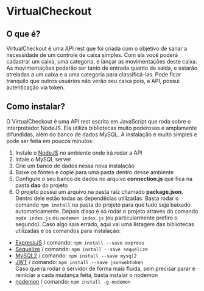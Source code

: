 # VirtualCheckout
## O que é?
VirtualCheckout é uma API rest que foi criada com o objetivo de sanar a necessidade de um controle de caixa simples.
Com ela você poderá cadastrar um caixa, uma categoria, e lançar as movimentações deste caixa.
As movimentações poderão ser tanto de entrada quanto de saída, e estarão atreladas a um caixa e a uma categoria para classificá-las.
Pode ficar tranquilo que outros usuários não verão seu caixa pois, a API, possui autenticação via token.
## Como instalar?
O VirtualCheckout é uma API rest escrita em JavaScript que roda sobre o interpretador NodeJS.
Ela utiliza bibliotecas muito poderosas e amplamente difundidas, além do banco de dados MySQL.
A instalação é muito simples e pode ser feita em poucos minutos:
1. Instale o [NodeJS](https://nodejs.org/en/) no ambiente onde irá rodar a API
2. Intale o MySQL server
3. Crie um banco de dados nessa nova instalação
4. Baixe os fontes e copie para uma pasta dentro desse ambiente
5. Configure o seu banco de dados no arquivo **connection.js** que fica na pasta **dao** do projeto
6. O projeto possui um arquivo na pasta raíz chamado **package.json**. Dentro dele estão todas as dependêcias utilizadas. Basta rodar o comando ```npm install``` na pasta do projeto para que tudo seja baixado automaticamente.
Depois disso é só rodar o projeto através do comando ```node index.js``` ou ```nodemon index.js``` (eu particularmente prefiro o segundo).
Caso algo saia errado, aqui vai uma listagem das bibliotecas utilizadas e os comandos para instalação:
* [ExpressJS](https://expressjs.com/) / comando: ```npm install --save express```
* [Sequelize](https://sequelize.org/) / comando: ```npm install --save sequelize```
* [MySQL2](https://www.npmjs.com/package/mysql2) / comando: ```npm install --save mysql2```
* [JWT](https://jwt.io/) / comando: ```npm install --save jsonwebtoken```
</br>Caso queira rodar o servidor de forma mais fluida, sem precisar parar e reiniciar a cada mudança feita, basta instalar o nodemon
* [nodemon](https://www.npmjs.com/package/nodemon) / comando: ```npm install -g nodemon```
